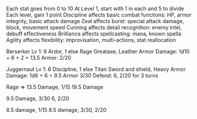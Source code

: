 Each stat goes from 0 to 10
At Level 1, start with 1 in each and 5 to divide
Each level, gain 1 point
Discipline affects basic combat functions: HP, armor integrity, basic attack damage
Zeal affects burst: special attack damage, block, movement speed
Cunning affects detail recognition: enemy intel, debuff effectiveness
Brilliance affects spellcasting: mana, known spella
Agility affects flexibility: improvisation, multi-actions, stat reallocation

Berserker Lv 1:
6 Ardor, 1 else
Rage
Greataxe, Leather Armor
Damage: 1d10 + 6 + 2 = 13.5
Armor: 2/20

Juggernaut Lv 1:
6 Discipline, 1 else
Titan
Sword and shield, Heavy Armor
Damage: 1d6 + 6 = 9.5
Armor 3/30
Defend: 6, 2/20 for 3 turns

Rage => 13.5 Damage, 1/15
19.5 Damage

9.5 Damage, 3/30
6, 2/20

8.5 damage, 1/15
8.5 damage, 3/30, 2/20